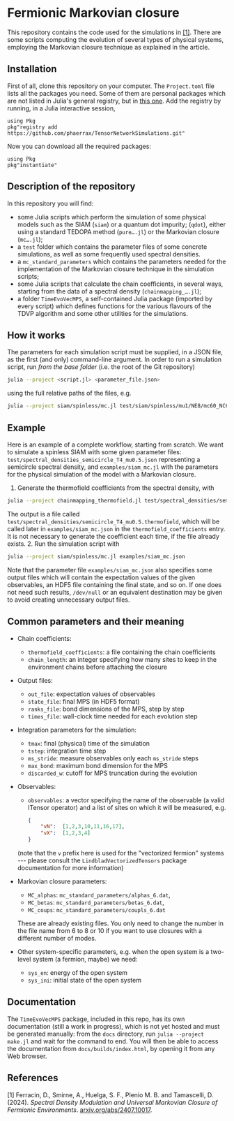 # Fermionic Markovian closure

This repository contains the code used for the simulations in [[1]](#1).
There are some scripts computing the evolution of several types of physical
systems, employing the Markovian closure technique as explained in the article.

## Installation

First of all, clone this repository on your computer.
The `Project.toml` file lists all the packages you need.
Some of them are personal packages which are not listed in Julia's general
registry, but in [this
one](https://github.com/phaerrax/TensorNetworkSimulations).
Add the registry by running, in a Julia interactive session,

```julia-repl
using Pkg
pkg"registry add https://github.com/phaerrax/TensorNetworkSimulations.git"
```

Now you can download all the required packages:

```julia-repl
using Pkg
pkg"instantiate"
```

## Description of the repository

In this repository you will find:

* some Julia scripts which perform the simulation of some physical models such
  as the SIAM (`siam`) or a quantum dot impurity; (`qdot`), either using a
  standard TEDOPA method (`pure….jl`) or the Markovian closure (`mc….jl`);
* a `test` folder which contains the parameter files of some concrete
  simulations, as well as some frequently used spectral densities.
* a `mc_standard_parameters` which contains the parameters needed for the
  implementation of the Markovian closure technique in the simulation scripts;
* some Julia scripts that calculate the chain coefficients, in several ways,
  starting from the data of a spectral density (`chainmapping_….jl`);
* a folder `TimeEvoVecMPS`, a self-contained Julia package (imported by every
  script) which defines functions for the various flavours of the TDVP algorithm
  and some other utilities for the simulations.

## How it works

The parameters for each simulation script must be supplied, in a JSON file, as
the first (and only) command-line argument.
In order to run a simulation script, run *from the base folder* (i.e. the root
of the Git repository)

```bash
julia --project <script.jl> <parameter_file.json>
```

using the full relative paths of the files, e.g.

```bash
julia --project siam/spinless/mc.jl test/siam/spinless/mu1/NE8/mc60_NC6.json
```

## Example

Here is an example of a complete workflow, starting from scratch.
We want to simulate a spinless SIAM with some given parameter files:
`test/spectral_densities_semicircle_T4_mu0.5.json` representing a semicircle
spectral density, and `examples/siam_mc.jl` with the parameters for the
physical simulation of the model with a Markovian closure.

1. Generate the thermofield coefficients from the spectral density, with

  ```bash
  julia --project chainmapping_thermofield.jl test/spectral_densities/semicircle_T4_mu0.5.json
  ```

  The output is a file called
  `test/spectral_densities/semicircle_T4_mu0.5.thermofield`, which will be called
  later in `examples/siam_mc.json` in the `thermofield_coefficients` entry.
  It is not necessary to generate the coefficient each time, if the file already
  exists.
2. Run the simulation script with

  ```bash
  julia --project siam/spinless/mc.jl examples/siam_mc.json
  ```

  Note that the parameter file `examples/siam_mc.json` also specifies some
  output files which will contain the expectation values of the given
  observables, an HDF5 file containing the final state, and so on.
  If one does not need such results, `/dev/null` or an equivalent destination
  may be given to avoid creating unnecessary output files.

## Common parameters and their meaning

* Chain coefficients:

    - `thermofield_coefficients`: a file containing the chain coefficients
    - `chain_length`: an integer specifying how many sites to keep in the
      environment chains before attaching the closure

* Output files:

    - `out_file`: expectation values of observables
    - `state_file`: final MPS (in HDF5 format)
    - `ranks_file`: bond dimensions of the MPS, step by step
    - `times_file`: wall-clock time needed for each evolution step

* Integration parameters for the simulation:

    - `tmax`: final (physical) time of the simulation
    - `tstep`: integration time step
    - `ms_stride`: measure observables only each `ms_stride` steps
    - `max_bond`: maximum bond dimension for the MPS
    - `discarded_w`: cutoff for MPS truncation during the evolution

* Observables:

    - `observables`: a vector specifying the name of the observable (a valid
    ITensor operator) and a list of sites on which it will be measured, e.g.

        ```json
        {
            "vN":  [1,2,3,10,11,16,17],
            "vX":  [1,2,3,4]
        }
        ```

    (note that the `v` prefix here is used for the "vectorized fermion" systems
    --- please consult the `LindbladVectorizedTensors` package documentation for
    more information)

* Markovian closure parameters:

    - `MC_alphas`: `mc_standard_parameters/alphas_6.dat`,
    - `MC_betas`: `mc_standard_parameters/betas_6.dat`,
    - `MC_coups`: `mc_standard_parameters/coupls_6.dat`

    These are already existing files. You only need to change the number in the
    file name from 6 to 8 or 10 if you want to use closures with a different
    number of modes.

* Other system-specific parameters, e.g. when the open system is a two-level
system (a fermion, maybe) we need:

    - `sys_en`: energy of the open system
    - `sys_ini`: initial state of the open system

## Documentation

The `TimeEvoVecMPS` package, included in this repo, has its own documentation
(still a work in progress), which is not yet hosted and must be generated
manually: from the `docs` directory, run `julia --project make.jl` and wait for
the command to end.
You will then be able to access the documentation from `docs/builds/index.html`,
by opening it from any Web browser.

## References

<a id="1">[1]</a>
Ferracin, D., Smirne, A., Huelga, S. F., Plenio M. B. and Tamascelli, D. (2024).
_Spectral Density Modulation and Universal Markovian Closure of Fermionic
Environments_. [arxiv.org/abs/2407.10017](https://arxiv.org/abs/2407.10017).
